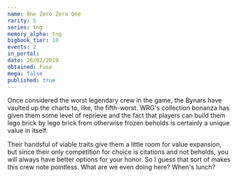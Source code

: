 ```yaml
---
name: One Zero Zero One
rarity: 5
series: tng
memory_alpha: tng
bigbook_tier: 10
events: 2
in_portal:
date: 26/02/2019
obtained: Fuse
mega: false
published: true
---
```


Once considered the worst legendary crew in the game, the Bynars have vaulted up the charts to, like, the fifth-worst. WRG's collection bonanza has given them some level of reprieve and the fact that players can build them lego brick by lego brick from otherwise frozen beholds is certainly a unique value in itself.

Their handsful of viable traits give them a little room for value expansion, but since their only competition for choice is citations and not beholds, you will always have better options for your honor. So I guess that sort of makes this crew note pointless. What are we even doing here? When's lunch?
